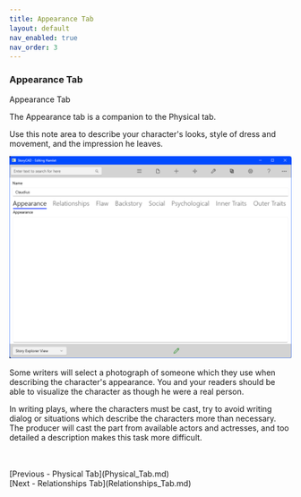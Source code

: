```yaml
---
title: Appearance Tab
layout: default
nav_enabled: true
nav_order: 3
---
```

### Appearance Tab ###
Appearance Tab

The Appearance tab is a companion to the Physical tab.

Use this note area to describe your character's looks, style of dress and movement, and the impression he leaves.  


![](CharAppearanceTab.png)


Some writers  will select a photograph of someone which they use when describing the character's appearance.  You and your readers should be able to visualize the character as though he were a real person.

In writing plays, where the characters must be cast, try to avoid writing dialog or situations which describe the characters more than necessary.  The producer will cast the part from available actors and actresses, and too detailed a description makes this task more difficult.

 <br/>
 <br/>
[Previous - Physical Tab](Physical_Tab.md) <br/>
[Next - Relationships Tab](Relationships_Tab.md) <br/>
